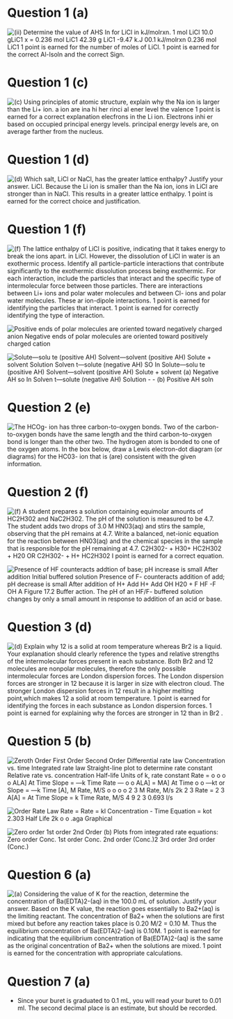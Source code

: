 # Question 1 (a)

 ![(ii) Determine the value of AHS In for LiCl in kJ/molrxn. 1 mol LiCl
 10.0 gLiC1 x = 0.236 mol LiC1 42.39 g LiC1 -9.47 k.J 00.1 kJ/molrxn
 0.236 mol LiC1 1 point is earned for the number of moles of LiCl. 1
 point is earned for the correct Al-Isoln and the correct Sign.
 ](./media/image238.png)

# Question 1 (c)

 ![(c) Using principles of atomic structure, explain why the Na ion is
 larger than the Li+ ion. a ion are ina hi her rinci al ener level the
 valence 1 point is earned for a correct explanation elecfrons in the
 Li ion. Electrons inhi er based on occupied principal energy levels.
 principal energy levels are, on average farther from the nucleus.
 ](./media/image239.png)

# Question 1 (d)

 ![(d) Which salt, LiCl or NaCl, has the greater lattice enthalpy?
 Justify your answer. LiCl. Because the Li ion is smaller than the Na
 ion, ions in LiCl are stronger than in NaCl. This results in a greater
 lattice enthalpy. 1 point is earned for the correct choice and
 justification. ](./media/image240.png)

# Question 1 (f)

 ![(f) The lattice enthalpy of LiCl is positive, indicating that it
 takes energy to break the ions apart. in LiCl. However, the
 dissolution of LiCl in water is an exothermic process. Identify all
 particle-particle interactions that contribute significantly to the
 exothermic dissolution process being exothermic. For each interaction,
 include the particles that interact and the specific type of
 intermolecular force between those particles. There are interactions
 between Li+ ions and polar water molecules and between Cl- ions and
 polar water molecules. These ar ion-dipole interactions. 1 point is
 earned for identifying the particles that interact. 1 point is earned
 for correctly identifying the type of interaction.
 ](./media/image241.png)
 
 ![Positive ends of polar molecules are oriented toward negatively
 charged anion Negative ends of polar molecules are oriented toward
 positively charged cation ](./media/image242.png)
 
 ![Solute—solu te (positive AH) Solvent—solvent (positive AH) Solute +
 solvent Solution Solven t—solute (negative AH) SO In Solute—solu te
 (positive AH) Solvent—solvent (positive AH) Solute + solvent (a)
 Negative AH so In Solven t—solute (negative AH) Solution - - (b)
 Positive AH soln ](./media/image243.png)

# Question 2 (e)

 ![The HCOg- ion has three carbon-to-oxygen bonds. Two of the
 carbon-to-oxygen bonds have the same length and the third
 carbon-to-oxygen bond is longer than the other two. The hydrogen atom
 is bonded to one of the oxygen atoms. In the box below, draw a Lewis
 electron-dot diagram (or diagrams) for the HC03- ion that is (are)
 consistent with the given information. ](./media/image244.png)

# Question 2 (f)

 ![(f) A student prepares a solution containing equimolar amounts of
 HC2H302 and NaC2H302. The pH of the solution is measured to be 4.7.
 The student adds two drops of 3.0 M HN03(aq) and stirs the sample,
 observing that the pH remains at 4.7. Write a balanced, net-ionic
 equation for the reaction between HN03(aq) and the chemical species in
 the sample that is responsible for the pH remaining at 4.7. C2H302- +
 H30+ HC2H302 + H20 OR C2H302- + H+ HC2H302 I point is earned for a
 correct equation. ](./media/image245.png)
 
 ![Presence of HF counteracts addtion of base; pH increase is small
 After addition Initial buffered solution Presence of F- counteracts
 addition of add; pH decrease is small After addition of H+ Add H+ Add
 OH H20 + F HF -F OH A Figure 17.2 Buffer action. The pH of an HF/F-
 buffered solution changes by only a small amount in response to
 addition of an acid or base. ](./media/image246.png)

# Question 3 (d)

 ![(d) Explain why 12 is a solid at room temperature whereas Br2 is a
 liquid. Your explanation should clearly reference the types and
 relative strengths of the intermolecular forces present in each
 substance. Both Br2 and 12 molecules are nonpolar molecules, therefore
 the only possible intermolecular forces are London dispersion forces.
 The London dispersion forces are stronger in 12 because it is larger
 in size with electron cloud. The stronger London dispersion forces in
 12 result in a higher melting point,which makes 12 a solid at room
 temperature. 1 point is earned for identifying the forces in each
 substance as London dispersion forces. 1 point is earned for
 explaining why the forces are stronger in 12 than in Br2 .
 ](./media/image247.png)

# Question 5 (b)

 ![Zeroth Order First Order Second Order Differential rate law
 Concentration vs. time Integrated rate law Straight-line plot to
 determine rate constant Relative rate vs. concentration Half-life
 Units of k, rate constant Rate = o o o o ALA\] At Time Slope = —k Time
 Rate — o o ALA\] = MA\] At Time o o —kt or Slope = —k Time \[A\], M
 Rate, M/S o o o o 2 3 M Rate, M/s 2k 2 3 Rate = 2 3 A\[A\] = At Time
 Slope = k Time Rate, M/S 4 9 2 3 0.693 l/s ](./media/image22.png)
 
 ![Order Rate Law Rate = Rate = kl Concentration - Time Equation = kot
 2.303 Half Life 2k o o .aga Graphical ](./media/image207.png)
 
 ![Zero order 1st order 2nd Order (b) Plots from integrated rate
 equations: Zero order Conc. 1st order Conc. 2nd order (Conc.)2 3rd
 order 3rd order (Conc.) ](./media/image5.png)

# Question 6 (a)

 ![(a) Considering the value of K for the reaction, determine the
 concentration of Ba(EDTA)2-(aq) in the 100.0 mL of solution. Justify
 your answer. Based on the K value, the reaction goes essentially to
 Ba2+(aq) is the limiting reactant. The concentration of Ba2+ when the
 solutions are first mixed but before any reaction takes place is 0.20
 M/2 = 0.10 M. Thus the equilibrium concentration of Ba(EDTA)2-(aq) is
 0.10M. 1 point is earned for indicating that the equilibrium
 concentration of Ba(EDTA)2-(aq) is the same as the original
 concentration of Ba2+ when the solutions are mixed. 1 point is earned
 for the concentration with appropriate calculations.
 ](./media/image248.png)

# Question 7 (a)

  -  Since your buret is graduated to 0.1 mL, you will read your buret
     to 0.01 ml. The second decimal place is an estimate, but should be
     recorded.